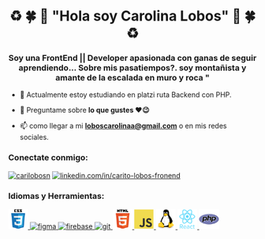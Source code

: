 <h1 align="center"> ♻️ 🍀 💫 "Hola soy Carolina Lobos" 💫 🍀 ♻️ </h1>
<h3 align="center">Soy una FrontEnd || Developer apasionada con ganas de seguir aprendiendo...
 Sobre mis pasatiempos?.
  soy montañista y amante de la escalada en muro y roca "</h3>

- 🔭 Actualmente estoy estudiando en platzi ruta Backend con PHP.
- 💬 Preguntame sobre **lo que gustes ❤️😉**

- 📫 como llegar a mi **loboscarolinaa@gmail.com** o en mis redes sociales.

<h3 align="left">Conectate conmigo:

</h3>
<p align="left">
<a href="https://twitter.com/carilobosn" target="blank"><img align="center" src="https://raw.githubusercontent.com/rahuldkjain/github-profile-readme-generator/master/src/images/icons/Social/twitter.svg" alt="carilobosn" height="30" width="40" /></a>
<a href="https://linkedin.com/in/linkedin.com/in/carito-lobos-fronend" target="blank"><img align="center" src="https://raw.githubusercontent.com/rahuldkjain/github-profile-readme-generator/master/src/images/icons/Social/linked-in-alt.svg" alt="linkedin.com/in/carito-lobos-fronend" height="30" width="40" /></a>

</p>

<h3 align="left">Idiomas y Herramientas:</h3>
<p align="left"> <a href="https://www.w3schools.com/css/" target="_blank" rel="noreferrer"> <img src="https://raw.githubusercontent.com/devicons/devicon/master/icons/css3/css3-original-wordmark.svg" alt="css3" width="40" height="40"/> </a> <a href="https://www.figma.com/" target="_blank" rel="noreferrer"> <img src="https://www.vectorlogo.zone/logos/figma/figma-icon.svg" alt="figma" width="40" height="40"/> </a> <a href="https://firebase.google.com/" target="_blank" rel="noreferrer"> <img src="https://www.vectorlogo.zone/logos/firebase/firebase-icon.svg" alt="firebase" width="40" height="40"/> </a> <a href="https://git-scm.com/" target="_blank" rel="noreferrer"> <img src="https://www.vectorlogo.zone/logos/git-scm/git-scm-icon.svg" alt="git" width="40" height="40"/> </a> <a href="https://www.w3.org/html/" target="_blank" rel="noreferrer"> <img src="https://raw.githubusercontent.com/devicons/devicon/master/icons/html5/html5-original-wordmark.svg" alt="html5" width="40" height="40"/> </a> <a href="https://developer.mozilla.org/en-US/docs/Web/JavaScript" target="_blank" rel="noreferrer"> 
<img src="https://raw.githubusercontent.com/devicons/devicon/master/icons/javascript/javascript-original.svg" alt="javascript" width="40" height="40"/> </a> 
<a href="https://www.linux.org/" target="_blank" rel="noreferrer">
<img src="https://raw.githubusercontent.com/devicons/devicon/master/icons/linux/linux-original.svg" alt="linux" width="40" height="40"/> </a> 
<a href="https://reactjs.org/" target="_blank" rel="noreferrer"> 
<img src="https://raw.githubusercontent.com/devicons/devicon/master/icons/react/react-original-wordmark.svg" alt="react" width="40" height="40"/> </a> 
<img src="https://raw.githubusercontent.com/devicons/devicon/master/icons/php/php-original.svg" alt="php" width="40" height="40"/>
 <a href="https://www.php.net/" target="_blank" rel="noreferrer">
</p><p>

